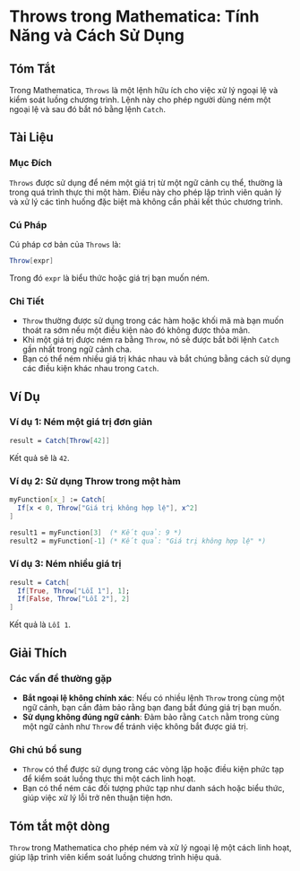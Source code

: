 <!--
Meta Description: # Throws trong Mathematica: Tính Năng và Cách Sử Dụng ## Tóm Tắt Trong Mathematica, `Throws` là một lệnh hữu ích cho việc xử lý ngoại lệ và kiểm soát ...
Meta Keywords: một, trong, throw, giá, trị
-->

# Throws trong Mathematica: Tính Năng và Cách Sử Dụng

## Tóm Tắt
Trong Mathematica, `Throws` là một lệnh hữu ích cho việc xử lý ngoại lệ và kiểm soát luồng chương trình. Lệnh này cho phép người dùng ném một ngoại lệ và sau đó bắt nó bằng lệnh `Catch`.

## Tài Liệu
### Mục Đích
`Throws` được sử dụng để ném một giá trị từ một ngữ cảnh cụ thể, thường là trong quá trình thực thi một hàm. Điều này cho phép lập trình viên quản lý và xử lý các tình huống đặc biệt mà không cần phải kết thúc chương trình.

### Cú Pháp
Cú pháp cơ bản của `Throws` là:
```mathematica
Throw[expr]
```
Trong đó `expr` là biểu thức hoặc giá trị bạn muốn ném.

### Chi Tiết
- `Throw` thường được sử dụng trong các hàm hoặc khối mã mà bạn muốn thoát ra sớm nếu một điều kiện nào đó không được thỏa mãn.
- Khi một giá trị được ném ra bằng `Throw`, nó sẽ được bắt bởi lệnh `Catch` gần nhất trong ngữ cảnh cha.
- Bạn có thể ném nhiều giá trị khác nhau và bắt chúng bằng cách sử dụng các điều kiện khác nhau trong `Catch`.

## Ví Dụ
### Ví dụ 1: Ném một giá trị đơn giản
```mathematica
result = Catch[Throw[42]]
```
Kết quả sẽ là `42`.

### Ví dụ 2: Sử dụng Throw trong một hàm
```mathematica
myFunction[x_] := Catch[
  If[x < 0, Throw["Giá trị không hợp lệ"], x^2]
]

result1 = myFunction[3]  (* Kết quả: 9 *)
result2 = myFunction[-1] (* Kết quả: "Giá trị không hợp lệ" *)
```

### Ví dụ 3: Ném nhiều giá trị
```mathematica
result = Catch[
  If[True, Throw["Lỗi 1"], 1];
  If[False, Throw["Lỗi 2"], 2]
]
```
Kết quả là `Lỗi 1`.

## Giải Thích
### Các vấn đề thường gặp
- **Bắt ngoại lệ không chính xác**: Nếu có nhiều lệnh `Throw` trong cùng một ngữ cảnh, bạn cần đảm bảo rằng bạn đang bắt đúng giá trị bạn muốn.
- **Sử dụng không đúng ngữ cảnh**: Đảm bảo rằng `Catch` nằm trong cùng một ngữ cảnh như `Throw` để tránh việc không bắt được giá trị.

### Ghi chú bổ sung
- `Throw` có thể được sử dụng trong các vòng lặp hoặc điều kiện phức tạp để kiểm soát luồng thực thi một cách linh hoạt.
- Bạn có thể ném các đối tượng phức tạp như danh sách hoặc biểu thức, giúp việc xử lý lỗi trở nên thuận tiện hơn.

## Tóm tắt một dòng
`Throw` trong Mathematica cho phép ném và xử lý ngoại lệ một cách linh hoạt, giúp lập trình viên kiểm soát luồng chương trình hiệu quả.
